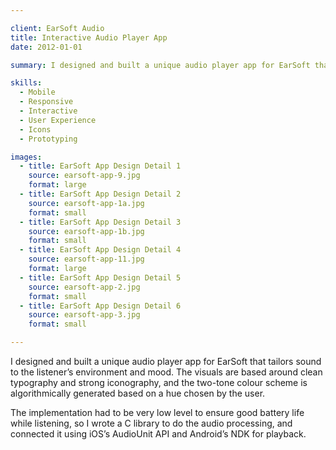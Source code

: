 ```yaml
---

client: EarSoft Audio
title: Interactive Audio Player App
date: 2012-01-01

summary: I designed and built a unique audio player app for EarSoft that tailors sound to the listener’s environment and mood. The visuals are based around clean typography and strong iconography, and the two-tone colour scheme is algorithmically generated based on a hue chosen by the user.

skills:
  - Mobile
  - Responsive
  - Interactive
  - User Experience
  - Icons
  - Prototyping

images:
  - title: EarSoft App Design Detail 1
    source: earsoft-app-9.jpg
    format: large
  - title: EarSoft App Design Detail 2
    source: earsoft-app-1a.jpg
    format: small
  - title: EarSoft App Design Detail 3
    source: earsoft-app-1b.jpg
    format: small
  - title: EarSoft App Design Detail 4
    source: earsoft-app-11.jpg
    format: large
  - title: EarSoft App Design Detail 5
    source: earsoft-app-2.jpg
    format: small
  - title: EarSoft App Design Detail 6
    source: earsoft-app-3.jpg
    format: small

---
```


I designed and built a unique audio player app for EarSoft that tailors sound to the listener’s environment and mood. The visuals are based around clean typography and strong iconography, and the two-tone colour scheme is algorithmically generated based on a hue chosen by the user.

The implementation had to be very low level to ensure good battery life while listening, so I wrote a C library to do the audio processing, and connected it using iOS’s AudioUnit API and Android’s NDK for playback.
